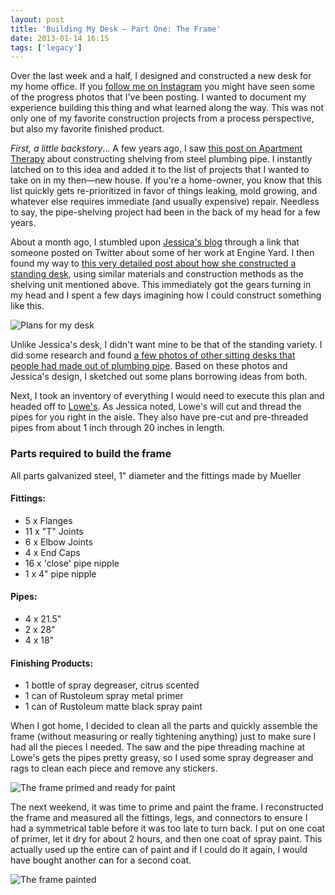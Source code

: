 ```yaml
---
layout: post
title: 'Building My Desk — Part One: The Frame'
date: 2013-01-14 16:15
tags: ['legacy']
---
```


Over the last week and a half, I designed and constructed a new desk for my home office. If you <a href="http://instagram.com/pmarsceill" title="Patrick Marsceill's Instagram">follow me on Instagram</a> you might have seen some of the progress photos that I've been posting. I wanted to document my experience building this thing and what learned along the way. This was not only one of my favorite construction projects from a process perspective, but also my favorite finished product.

_First, a little backstory_&hellip; A few years ago, I saw <a href="http://www.apartmenttherapy.com/morgans-amazing-diy-shelving-97760">this post on Apartment Therapy</a> about constructing shelving from steel plumbing pipe. I instantly latched on to this idea and added it to the list of projects that I wanted to take on in my then&mdash;new house. If you're a home-owner, you know that this list quickly gets re-prioritized in favor of things leaking, mold growing, and whatever else requires immediate (and usually expensive) repair. Needless to say, the pipe-shelving project had been in the back of my head for a few years.

About a month ago, I stumbled upon <a href="http://spacekat.github.com">Jessica's blog</a> through a link that someone posted on Twitter about some of her work at Engine Yard. I then found my way to <a href="http://spacekat.github.com/blog/2012/07/31/steel-pipe-standing-desk/">this very detailed post about how she constructed a standing desk</a>, using similar materials and construction methods as the shelving unit mentioned above. This immediately got the gears turning in my head and I spent a few days imagining how I could construct something like this.

![Plans for my desk](/assets/desk/plans.jpg)

Unlike Jessica's desk, I didn't want mine to be that of the standing variety. I did some research and found <a href="http://www.apartmenttherapy.com/look-desks-and-68448">a few photos of other sitting desks that people had made out of plumbing pipe</a>. Based on these photos and Jessica's design, I sketched out some plans borrowing ideas from both.

Next, I took an inventory of everything I would need to execute this plan and headed off to <a href="https://www.lowes.com">Lowe's</a>. As Jessica noted, Lowe's will cut and thread the pipes for you right in the aisle. They also have pre-cut and pre-threaded pipes from about 1 inch through 20 inches in length.

### Parts required to build the frame

All parts galvanized steel, 1" diameter and the fittings made by Mueller

#### Fittings:

- 5 x Flanges
- 11 x "T" Joints
- 6 x Elbow Joints
- 4 x End Caps
- 16 x 'close' pipe nipple
- 1 x 4" pipe nipple

#### Pipes:

- 4 x 21.5"
- 2 x 28"
- 4 x 18"

#### Finishing Products:

- 1 bottle of spray degreaser, citrus scented
- 1 can of Rustoleum spray metal primer
- 1 can of Rustoleum matte black spray paint

When I got home, I decided to clean all the parts and quickly assemble the frame (without measuring or really tightening anything) just to make sure I had all the pieces I needed. The saw and the pipe threading machine at Lowe's gets the pipes pretty greasy, so I used some spray degreaser and rags to clean each piece and remove any stickers.

![The frame primed and ready for paint](/assets/desk/primed.jpg)

The next weekend, it was time to prime and paint the frame. I reconstructed the frame and measured all the fittings, legs, and connectors to ensure I had a symmetrical table before it was too late to turn back. I put on one coat of primer, let it dry for about 2 hours, and then one coat of spray paint. This actually used up the entire can of paint and if I could do it again, I would have bought another can for a second coat.

![The frame painted](/assets/desk/painted.jpg)
